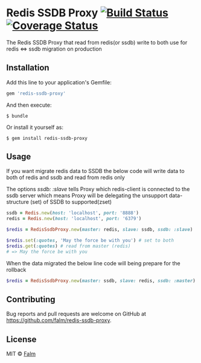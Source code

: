 # Redis SSDB Proxy [![Build Status](https://travis-ci.org/falm/redis-ssdb-proxy.svg?branch=master)](https://travis-ci.org/falm/redis-ssdb-proxy) [![Coverage Status](https://coveralls.io/repos/github/falm/redis-ssdb-proxy/badge.svg?branch=master)](https://coveralls.io/github/falm/redis-ssdb-proxy?branch=master)

The Redis SSDB Proxy that read from redis(or ssdb) write to both use for redis <=> ssdb migration on production

## Installation

Add this line to your application's Gemfile:

```ruby
gem 'redis-ssdb-proxy'
```

And then execute:

    $ bundle

Or install it yourself as:

    $ gem install redis-ssdb-proxy

## Usage

If you want migrate redis data to SSDB the below code will write data to both of redis and ssdb and read from redis only

The options *ssdb: :slave* tells Proxy which redis-client is connected to the ssdb server which means Proxy will be delegating the unsupport data-structure (set) of SSDB to supported(zset)
```ruby
ssdb = Redis.new(host: 'localhost', port: '8888')
redis = Redis.new(host: 'localhost', port: '6379')

$redis = RedisSsdbProxy.new(master: redis, slave: ssdb, ssdb: :slave)

$redis.set(:quotes, 'May the force be with you') # set to both
$redis.get(:quotes) # read from master (redis)
# => May the force be with you 
```

When the data migrated the below line code will being prepare for the rollback

```ruby
$redis = RedisSsdbProxy.new(master: ssdb, slave: redis, ssdb: :master)
```

## Contributing

Bug reports and pull requests are welcome on GitHub at https://github.com/falm/redis-ssdb-proxy.

## License
MIT © [Falm](https://github.com/falm)
